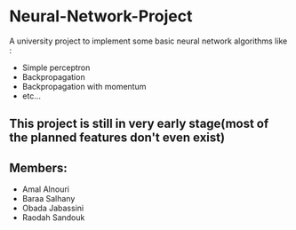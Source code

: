 # Neural-Network-Project
A university project to implement some basic neural network algorithms like : 
* Simple perceptron
* Backpropagation
* Backpropagation with momentum
* etc...

## This project is still in very early stage(most of the planned features don't even exist)

## Members:

* Amal Alnouri
* Baraa Salhany
* Obada Jabassini
* Raodah Sandouk
